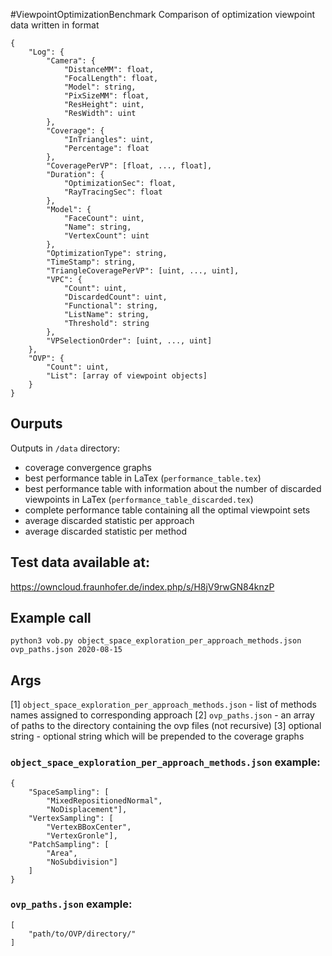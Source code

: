 #ViewpointOptimizationBenchmark
Comparison of optimization viewpoint data written in format
```
{
    "Log": {
        "Camera": {
            "DistanceMM": float,
            "FocalLength": float,
            "Model": string,
            "PixSizeMM": float,
            "ResHeight": uint,
            "ResWidth": uint
        },
        "Coverage": {
            "InTriangles": uint,
            "Percentage": float
        },
        "CoveragePerVP": [float, ..., float],
        "Duration": {
            "OptimizationSec": float,
            "RayTracingSec": float
        },
        "Model": {
            "FaceCount": uint,
            "Name": string,
            "VertexCount": uint
        },
        "OptimizationType": string,
        "TimeStamp": string,
        "TriangleCoveragePerVP": [uint, ..., uint],
        "VPC": {
            "Count": uint,
            "DiscardedCount": uint,
            "Functional": string,
            "ListName": string,
            "Threshold": string
        },
        "VPSelectionOrder": [uint, ..., uint]
    },
    "OVP": {
        "Count": uint,
        "List": [array of viewpoint objects]
    }
}
```
## Ourputs
Outputs in `/data` directory:
* coverage convergence graphs
* best performance table in LaTex (`performance_table.tex`)
* best performance table with information about the number of discarded viewpoints in LaTex (`performance_table_discarded.tex`)
* complete performance table containing all the optimal viewpoint sets
* average discarded statistic per approach
* average discarded statistic per method

## Test data available at:
https://owncloud.fraunhofer.de/index.php/s/H8jV9rwGN84knzP

## Example call
`python3 vob.py object_space_exploration_per_approach_methods.json ovp_paths.json 2020-08-15`

## Args
[1] `object_space_exploration_per_approach_methods.json` - list of methods names assigned to corresponding approach
[2] `ovp_paths.json` - an array of paths to the directory containing the ovp files (not recursive)
[3] optional string - optional string which will be prepended to the coverage graphs

### `object_space_exploration_per_approach_methods.json` example:
```
{
    "SpaceSampling": [
        "MixedRepositionedNormal",
        "NoDisplacement"],
    "VertexSampling": [
        "VertexBBoxCenter",
        "VertexGronle"],
    "PatchSampling": [
        "Area",
        "NoSubdivision"]
    ]
}
```

### `ovp_paths.json` example:
```
[
    "path/to/OVP/directory/"
]
```
